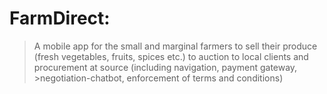 # FarmDirect:

>A mobile app for the small and marginal farmers to sell their produce (fresh vegetables, fruits, spices etc.) to auction to local clients and procurement at source (including navigation, payment gateway, >negotiation-chatbot, enforcement of terms and conditions)

